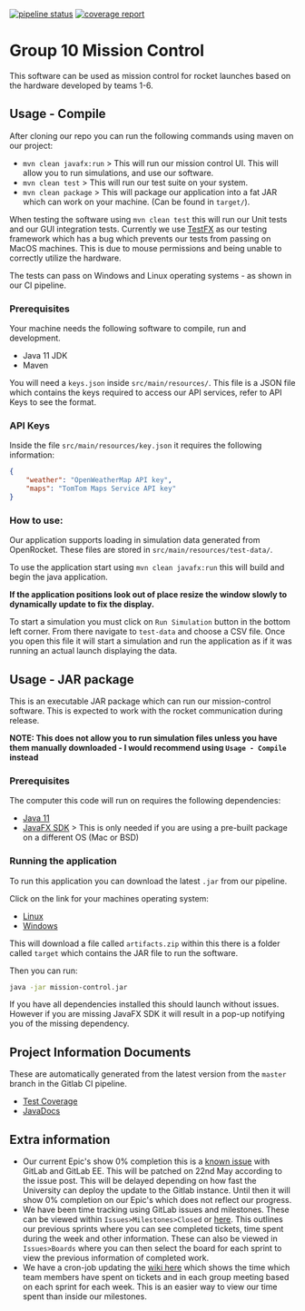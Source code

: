 [![pipeline status](https://gitlab.ecs.vuw.ac.nz/course-work/engr300/2020/group10/group-10/badges/master/pipeline.svg)](https://gitlab.ecs.vuw.ac.nz/course-work/engr300/2020/group10/group-10/-/commits/master)
[![coverage report](https://gitlab.ecs.vuw.ac.nz/course-work/engr300/2020/group10/group-10/badges/master/coverage.svg)](https://gitlab.ecs.vuw.ac.nz/course-work/engr300/2020/group10/group-10/-/commits/master)

# Group 10 Mission Control

This software can be used as mission control for rocket launches based on the hardware developed by teams 1-6.

## Usage - Compile
After cloning our repo you can run the following commands using maven on our project:

- `mvn clean javafx:run` > This will run our mission control UI. This will allow you to run simulations, and use our software.
- `mvn clean test` > This will run our test suite on your system.
- `mvn clean package` > This will package our application into a fat JAR which can work on your machine. (Can be found in `target/`).

When testing the software using `mvn clean test` this will run our Unit tests and our GUI integration tests.
Currently we use [TestFX](https://github.com/TestFX/TestFX) as our testing framework which has a bug which
prevents our tests from passing on MacOS machines. This is due to mouse permissions and being unable to correctly utilize the hardware.

The tests can pass on Windows and Linux operating systems - as shown in our CI pipeline.

### Prerequisites
Your machine needs the following software to compile, run and development.

- Java 11 JDK
- Maven

You will need a `keys.json` inside `src/main/resources/`. This file is a JSON file which contains the keys
required to access our API services, refer to API Keys to see the format.

### API Keys

Inside the file `src/main/resources/key.json` it requires the following information:

```json
{
    "weather": "OpenWeatherMap API key",
    "maps": "TomTom Maps Service API key"
}
```

### How to use:
Our application supports loading in simulation data generated from OpenRocket. These files are stored in `src/main/resources/test-data/`.

To use the application start using `mvn clean javafx:run` this will build and begin the java application.

**If the application positions look out of place resize the window slowly to dynamically update to fix the display.**

To start a simulation you must click on `Run Simulation` button in the bottom left corner. From there navigate to `test-data` and choose a CSV file. Once you open this file it will start a simulation and run the application as if it was running an actual launch displaying the data.


## Usage - JAR package
This is an executable JAR package which can run our mission-control software. This is expected to work with the rocket communication during release.

**NOTE: This does not allow you to run simulation files unless you have them manually downloaded - I would recommend using `Usage - Compile` instead**

### Prerequisites
The computer this code will run on requires the following dependencies:
- [Java 11](https://adoptopenjdk.net/?variant=openjdk11&jvmVariant=hotspot)
- [JavaFX SDK](https://gluonhq.com/products/javafx/) > This is only needed if you are using a pre-built package on a different OS (Mac or BSD)

### Running the application
To run this application you can download the latest `.jar` from our pipeline.

Click on the link for your machines operating system:
- [Linux](https://gitlab.ecs.vuw.ac.nz/course-work/engr300/2020/group10/group-10/-/jobs/artifacts/master/download?job=package)
- [Windows](https://gitlab.ecs.vuw.ac.nz/course-work/engr300/2020/group10/group-10/-/jobs/artifacts/master/download?job=windows_package)

This will download a file called `artifacts.zip` within this there is a folder called `target` which contains the JAR file to run the software.

Then you can run:
```sh
java -jar mission-control.jar
```

If you have all dependencies installed this should launch without issues. However if you are missing JavaFX SDK it will result in a pop-up notifying you of the missing dependency.

## Project Information Documents

These are automatically generated from the latest version from the `master` branch in the Gitlab CI pipeline.

- [Test Coverage](https://course-work.glp.ecs.vuw.ac.nz/engr300/2020/group10/group-10/jacoco/)
- [JavaDocs](https://course-work.glp.ecs.vuw.ac.nz/engr300/2020/group10/group-10/javadoc/)

## Extra information

- Our current Epic's show 0% completion this is a [known issue](https://gitlab.com/gitlab-org/gitlab/-/issues/215091) with GitLab and GitLab EE. This will be patched on 22nd May according to the issue post. This will be delayed depending on how fast the University can deploy the update to the Gitlab instance. Until then it will show 0% completion on our Epic's which does not reflect our progress.
- We have been time tracking using GitLab issues and milestones. These can be viewed within `Issues>Milestones>Closed` or [here](https://gitlab.ecs.vuw.ac.nz/course-work/engr300/2020/group10/group-10/-/milestones?sort=due_date_desc&state=closed). This outlines our previous sprints where you can see completed tickets, time spent during the week and other information. These can also be viewed in `Issues>Boards` where you can then select the board for each sprint to view the previous information of completed work.
- We have a cron-job updating the [wiki here](https://gitlab.ecs.vuw.ac.nz/course-work/engr300/2020/group10/group-10/-/wikis/Time-Tracking-by-Team-Member) which shows the time which team members have spent on tickets and in each group meeting based on each sprint for each week. This is an easier way to view our time spent than inside our milestones.